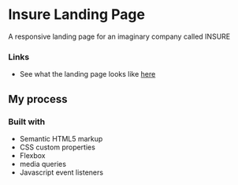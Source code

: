 # Insure Landing Page
A responsive landing page for an imaginary company called INSURE

### Links

- See what the landing page looks like [here](https://onanuviie.github.io/insure-landing-page/)

## My process

### Built with

- Semantic HTML5 markup
- CSS custom properties
- Flexbox
- media queries
- Javascript event listeners

